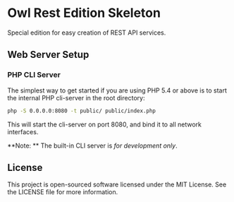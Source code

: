 Owl Rest Edition Skeleton
=========================

Special edition for easy creation of REST API services.

Web Server Setup
----------------

### PHP CLI Server

The simplest way to get started if you are using PHP 5.4 or above is to start the internal PHP cli-server in the root directory:

```sh
php -S 0.0.0.0:8080 -t public/ public/index.php
```
    
This will start the cli-server on port 8080, and bind it to all network interfaces.

**Note: ** The built-in CLI server is *for development only*.

License
-------

This project is open-sourced software licensed under the MIT License.
See the LICENSE file for more information.
